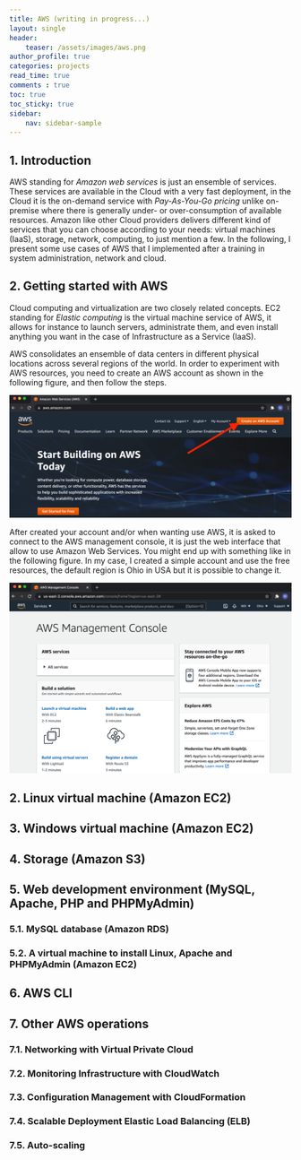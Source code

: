 ```yaml
---
title: AWS (writing in progress...)
layout: single
header:
    teaser: /assets/images/aws.png
author_profile: true
categories: projects
read_time: true
comments : true
toc: true
toc_sticky: true
sidebar:
    nav: sidebar-sample
---
```


## 1. Introduction

AWS standing for *Amazon web services* is just an ensemble of services.
These services are available in the Cloud with a very fast deployment, in the
Cloud it is the on-demand service with *Pay-As-You-Go pricing* unlike on-premise
where there is generally under- or over-consumption of available resources.
Amazon like other Cloud providers delivers different kind of services that you
can choose according to your needs: virtual machines (IaaS), storage, network,
computing, to just mention a few. In the following, I present some use cases of
AWS that I implemented after a training in system administration, network and cloud.

## 2. Getting started with AWS

Cloud computing and virtualization are two closely related concepts. EC2 standing
for *Elastic computing* is the virtual machine service of AWS, it allows for
instance to launch servers, administrate them, and even install anything you want in
the case of Infrastructure as a Service (IaaS).

AWS consolidates an ensemble of data centers in different physical locations across
several regions of the world. In order to experiment with AWS resources, you need to
create an AWS account as shown in the following figure, and then follow the steps.

![Image](/assets/images/aws_getting_started.png#left)

After created your account and/or when wanting use AWS, it is asked to connect to
the AWS management console, it is just the web interface that allow to use Amazon Web Services. You might end up with something like in the following figure. In my case, I created a simple account and use the free resources, the default region is Ohio
in USA but it is possible to change it.

![Image](/assets/images/aws_getting_started2.png#left)



## 2. Linux virtual machine (Amazon EC2)


## 3. Windows virtual machine (Amazon EC2)

## 4. Storage (Amazon S3)

## 5. Web development environment (MySQL, Apache, PHP and PHPMyAdmin)

### 5.1. MySQL database (Amazon RDS)

### 5.2. A virtual machine to install Linux, Apache and PHPMyAdmin (Amazon EC2)

## 6. AWS CLI

## 7. Other AWS operations

### 7.1. Networking with Virtual Private Cloud

### 7.2. Monitoring Infrastructure with CloudWatch

### 7.3. Configuration Management with CloudFormation

### 7.4. Scalable Deployment Elastic Load Balancing (ELB)

### 7.5. Auto-scaling
